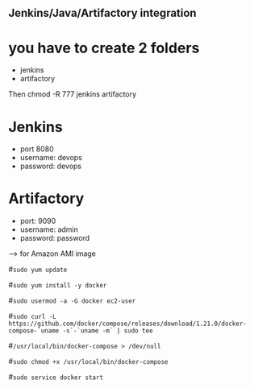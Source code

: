 ## Jenkins/Java/Artifactory integration 

# you have to create 2 folders
- jenkins
- artifactory

Then chmod -R 777 jenkins artifactory


# Jenkins 
- port 8080
- username: devops
- password: devops 


# Artifactory
- port: 9090
- username: admin
- password: password 


 
 --> for Amazon AMI image 

#```sudo yum update```

#```sudo yum install -y docker```

#```sudo usermod -a -G docker ec2-user```

#```sudo curl -L https://github.com/docker/compose/releases/download/1.21.0/docker-compose-`uname -s`-`uname -m` | sudo tee``` 

#```/usr/local/bin/docker-compose > /dev/null```

#```sudo chmod +x /usr/local/bin/docker-compose```

#```sudo service docker start```
